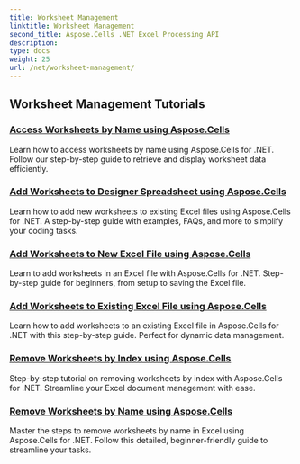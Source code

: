 ```yaml
---
title: Worksheet Management
linktitle: Worksheet Management
second_title: Aspose.Cells .NET Excel Processing API
description: 
type: docs
weight: 25
url: /net/worksheet-management/
---
```


## Worksheet Management Tutorials
### [Access Worksheets by Name using Aspose.Cells](./access-worksheets-by-name/)
Learn how to access worksheets by name using Aspose.Cells for .NET. Follow our step-by-step guide to retrieve and display worksheet data efficiently.
### [Add Worksheets to Designer Spreadsheet using Aspose.Cells](./add-worksheets-to-designer-spreadsheet/)
Learn how to add new worksheets to existing Excel files using Aspose.Cells for .NET. A step-by-step guide with examples, FAQs, and more to simplify your coding tasks.
### [Add Worksheets to New Excel File using Aspose.Cells](./add-worksheets-to-new-excel-file/)
Learn to add worksheets in an Excel file with Aspose.Cells for .NET. Step-by-step guide for beginners, from setup to saving the Excel file.
### [Add Worksheets to Existing Excel File using Aspose.Cells](./add-worksheets-to-existing-excel-file/)
Learn how to add worksheets to an existing Excel file in Aspose.Cells for .NET with this step-by-step guide. Perfect for dynamic data management.
### [Remove Worksheets by Index using Aspose.Cells](./remove-worksheets-by-index/)
Step-by-step tutorial on removing worksheets by index with Aspose.Cells for .NET. Streamline your Excel document management with ease.
### [Remove Worksheets by Name using Aspose.Cells](./remove-worksheets-by-name/)
Master the steps to remove worksheets by name in Excel using Aspose.Cells for .NET. Follow this detailed, beginner-friendly guide to streamline your tasks.